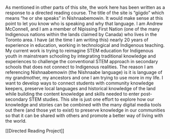 As mentioned in other parts of this site, the work here has been written as a response to a directed reading course. The title of the site is “giigdo” which means “he or she speaks” in Nishnaabemowin. It would make sense at this point to let you know who is speaking and why that language.
I am Andrew McConnell, and I am a member of Nipissing First Nation (one of the many Indigenous nations within the lands claimed by Canada) who lives in the Toronto area. I have (at the time I am writing this) nearly 20 years of experience in education, working in technological and Indigenous teaching. My current work is trying to reimagine STEM education for Indigenous youth in mainstream schooling by integrating traditional knowledge and experiences to challenge the conventional STEM approach in secondary schools that does not connect to Indigenous realities. The reason I am referencing Nishnaabemowin (the Nishnaabe language) is it is language of my grandmother, my ancestors and one I am trying to use more in my life.
I want to develop ways to connect students with community knowledge keepers, preserve local languages and historical knowledge of the land while building the content knowledge and skills needed to enter post-secondary STEM studies. This site is just one effort to explore how our knowledge and stories can be combined with the many digital media tools out there (and those yet to exist) to preserve knowledge in our communities so that it can be shared with others and promote a better way of living with the world.

[[Directed Reading Project]]